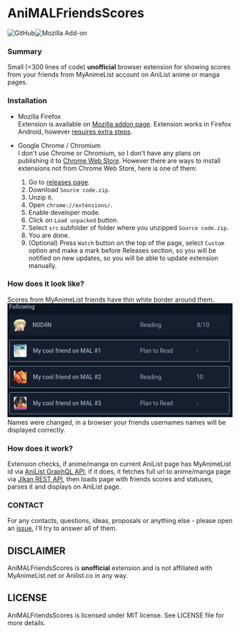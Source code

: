 # AniMALFriendsScores
![GitHub](https://img.shields.io/github/license/N0D4N/AniMALFriendsScores?style=flat-square)![Mozilla Add-on](https://img.shields.io/amo/v/animalfriendsscores?style=flat-square)
### Summary  
Small (<300 lines of code) **unofficial** browser extension for showing scores from your friends from MyAnimeList account on AniList anime or manga pages. 

### Installation  
* Mozilla Firefox   
  Extension is available on [Mozilla addon page](https://addons.mozilla.org/en-US/firefox/addon/animalfriendsscores/). Extension works in Firefox Android, however [requires extra steps](https://blog.mozilla.org/addons/2020/09/29/expanded-extension-support-in-firefox-for-android-nightly/).

* Google Chrome / Chromium  
  I don't use Chrome or Chromium, so I don't have any plans on publishing it to [Chrome Web Store](https://chrome.google.com/webstore/). However there are ways to install extensions not from Chrome Web Store, here is one of them:
  1. Go to [releases page](https://github.com/N0D4N/AniMALFriendsScores/releases/latest).  
  2. Download `Source code.zip`.
  3. Unzip it.
  4. Open `chrome://extensions/`.
  5. Enable developer mode.
  6. Click on `Load unpacked` button.
  7. Select `src` subfolder of folder where you unzipped `Source code.zip`.
  8. You are done.
  9. (Optional) Press `Watch` button on the top of the page, select `Custom` option and make a mark before Releases section, so you will be notified on new updates, so you will be able to update extension manually.
    
### How does it look like?
Scores from MyAnimeList friends have thin white border around them.
![Screenshot](images/screenshot1.png)  
Names were changed, in a browser your friends usernames names will be displayed correctly.

### How does it work?
Extension checks, if anime/manga on current AniList page has MyAnimeList id via [AniList GraphQL API](https://github.com/AniList/ApiV2-GraphQL-Docs), if it does, it fetches full url to anime/manga page via [Jikan REST API](https://jikan.moe/), then loads page with friends scores and statuses, parses it and displays on AniList page.

### CONTACT
For any contacts, questions, ideas, proposals or anything else - please open an [issue](https://github.com/N0D4N/AniMALFriendsScores/issues/new), I'll try to answer all of them.

## DISCLAIMER
AniMALFriendsScores is **unofficial** extension and is not affiliated with MyAnimeList.net or Anilist.co in any way.

## LICENSE
AniMALFriendsScores is licensed under MIT license. See LICENSE file for more details.
